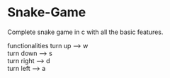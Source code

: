 # Snake-Game
Complete snake game in c with all the basic features.

functionalities
turn up --> w <br>
turn down --> s <br>
turn right --> d  <br>
turn left --> a <br>
